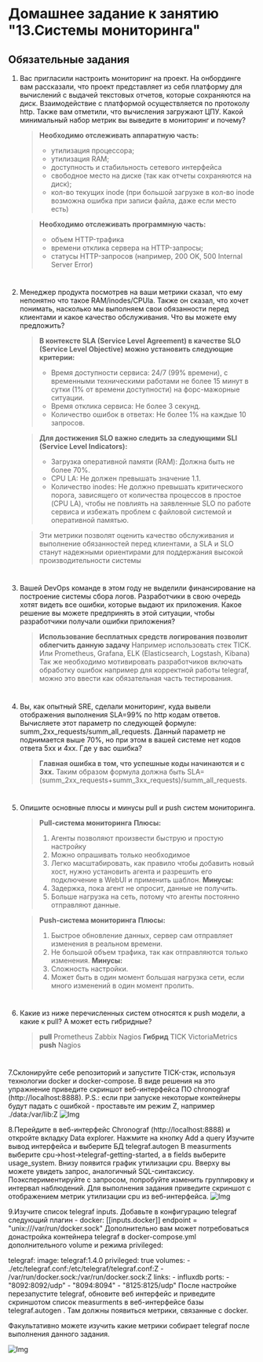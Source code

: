 # Домашнее задание к занятию "13.Системы мониторинга"

## Обязательные задания

1. Вас пригласили настроить мониторинг на проект. На онбординге вам рассказали, что проект представляет из себя 
платформу для вычислений с выдачей текстовых отчетов, которые сохраняются на диск. Взаимодействие с платформой 
осуществляется по протоколу http. Также вам отметили, что вычисления загружают ЦПУ. Какой минимальный набор метрик вы
выведите в мониторинг и почему?

   > **Необходимо отслеживать аппаратную часть:**
   > - утилизация процессора;
   > - утилизация RAM;
   > - доступность и стабильность сетевого интерфейса
   > - свободное место на диске (так как отчеты сохраняются на диск);
   > - кол-во текущих inode (при большой загрузке в кол-во inode возможна ошибка при записи файла, даже если место есть)
   
   > **Необходимо отслеживать программную часть:**
   > - объем HTTP-трафика
   > - времени отклика сервера на HTTP-запросы;
   > - статусы HTTP-запросов (например, 200 OK, 500 Internal Server Error)

#

2. Менеджер продукта посмотрев на ваши метрики сказал, что ему непонятно что такое RAM/inodes/CPUla. Также он сказал, что хочет понимать, насколько мы выполняем свои обязанности перед клиентами и какое качество обслуживания. Что вы можете ему предложить?

   > **В контексте SLA (Service Level Agreement) в качестве SLO (Service Level Objective) можно установить следующие критерии:**
   > - Время доступности сервиса: 24/7 (99% времени), с временными техническими работами не более 15 минут в сутки (1% от времени доступности) на форс-мажорные ситуации.
   > - Время отклика сервиса: Не более 3 секунд.
   > - Количество ошибок в ответах: Не более 1% на каждые 10 запросов.

   > **Для достижения SLO важно следить за следующими SLI (Service Level Indicators):**
   > - Загрузка оперативной памяти (RAM): Должна быть не более 70%.
   > - CPU LA: Не должен превышать значение 1.1.
   > - Количество inodes: Не должно превышать критического порога, зависящего от количества процессов в простое (CPU LA), чтобы не повлиять на заявленные SLO по работе сервиса и избежать проблем с файловой системой и оперативной памятью.

   > Эти метрики позволят оценить качество обслуживания и выполнение обязанностей перед клиентами, а SLA и SLO станут надежными ориентирами для поддержания высокой производительности системы

#

3. Вашей DevOps команде в этом году не выделили финансирование на построение системы сбора логов. Разработчики в свою очередь хотят видеть все ошибки, которые выдают их приложения. Какое решение вы можете предпринять в этой ситуации, чтобы разработчики получали ошибки приложения?

   > **Использование бесплатных средств логирования позволит облегчить данную задачу**
   > Например использовать стек TICK.
   > Или Prometheus, Grafana, ELK (Elasticsearch, Logstash, Kibana)
   > Так же необходимо мотивировать разработчиков включать обработку ошибок например для корректной работы telegraf, можно это ввести как обязательная часть тестирования.

#

4. Вы, как опытный SRE, сделали мониторинг, куда вывели отображения выполнения SLA=99% по http кодам ответов. Вычисляете этот параметр по следующей формуле: summ_2xx_requests/summ_all_requests. Данный параметр не поднимается выше 70%, но при этом в вашей системе нет кодов ответа 5xx и 4xx. Где у вас ошибка?

   > **Главная ошибка в том, что успешные коды начинаются и с 3xx.**
   > Таким образом формула должна быть SLA=(summ_2xx_requests+summ_3xx_requests​)/summ_all_requests.

#

5. Опишите основные плюсы и минусы pull и push систем мониторинга.

   > **Pull-система мониторинга**
   > **Плюсы:**
   > 1. Агенты позволяют произвести быструю и простую настройку
   > 2. Можно опрашивать только необходимое
   > 3. Легко масштабировать, как правило чтобы добавить новый хост, нужно установить агента и разрешить его подключение в WebUI и применить шаблон.
   > **Минусы:**
   > 1. Задержка, пока агент не опросит, данные не получить.
   > 2. Больше нагрузка на сеть, потому что агенты постоянно отправляют данные.

   > **Push-система мониторинга**
   > **Плюсы:**
   > 1. Быстрое обновление данных, сервер сам отправляет изменения в реальном времени.
   > 2. Не большой объем трафика, так как отправляются только изменения.
   > **Минусы:**
   > 1. Сложность настройки.
   > 2. Может быть в один момент большая нагрузка сети, если много изменений в один момент пролить.

#

6. Какие из ниже перечисленных систем относятся к push модели, а какие к pull? А может есть гибридные?

   >**pull**
   >Prometheus
   >Zabbix
   >Nagios
   >**Гибрид**
   >TICK
   >VictoriaMetrics
   >**push**
   >Nagios

#
7.Склонируйте себе репозиторий и запустите TICK-стэк, используя технологии docker и docker-compose.
В виде решения на это упражнение приведите скриншот веб-интерфейса ПО chronograf (http://localhost:8888).
P.S.: если при запуске некоторые контейнеры будут падать с ошибкой - проставьте им режим Z, например ./data:/var/lib:Z
![Img](https://i.imgur.com/6jiHedu.png)


8.Перейдите в веб-интерфейс Chronograf (http://localhost:8888) и откройте вкладку Data explorer.
Нажмите на кнопку Add a query
Изучите вывод интерфейса и выберите БД telegraf.autogen
В measurments выберите cpu->host->telegraf-getting-started, а в fields выберите usage_system. Внизу появится график утилизации cpu.
Вверху вы можете увидеть запрос, аналогичный SQL-синтаксису. Поэкспериментируйте с запросом, попробуйте изменить группировку и интервал наблюдений.
Для выполнения задания приведите скриншот с отображением метрик утилизации cpu из веб-интерфейса.
![Img](https://i.imgur.com/Bfv3wzt.png)


9.Изучите список telegraf inputs. Добавьте в конфигурацию telegraf следующий плагин - docker:
[[inputs.docker]]
  endpoint = "unix:///var/run/docker.sock"
Дополнительно вам может потребоваться донастройка контейнера telegraf в docker-compose.yml дополнительного volume и режима privileged:

  telegraf:
    image: telegraf:1.4.0
    privileged: true
    volumes:
      - ./etc/telegraf.conf:/etc/telegraf/telegraf.conf:Z
      - /var/run/docker.sock:/var/run/docker.sock:Z
    links:
      - influxdb
    ports:
      - "8092:8092/udp"
      - "8094:8094"
      - "8125:8125/udp"
После настройке перезапустите telegraf, обновите веб интерфейс и приведите скриншотом список measurments в веб-интерфейсе базы telegraf.autogen . Там должны появиться метрики, связанные с docker.

Факультативно можете изучить какие метрики собирает telegraf после выполнения данного задания.

![Img](https://i.imgur.com/CADGLpC.png)
